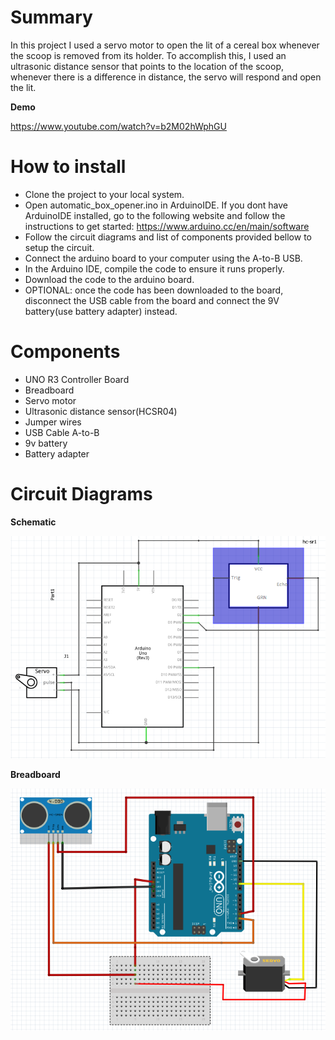 # Summary

In this project I used a servo motor to open the lit of a cereal box whenever the scoop is removed from its holder. To accomplish this, I used an ultrasonic distance sensor that points to the location of the scoop, whenever there is a difference in distance, the servo will respond and open the lit.

**Demo**

https://www.youtube.com/watch?v=b2M02hWphGU

# How to install

- Clone the project to your local system.
- Open automatic_box_opener.ino in ArduinoIDE. If you dont have ArduinoIDE installed, go to the following website and follow the instructions to get started: https://www.arduino.cc/en/main/software
- Follow the circuit diagrams and list of components provided bellow to setup the circuit.
- Connect the arduino board to your computer using the A-to-B USB.
- In the Arduino IDE, compile the code to ensure it runs properly.
- Download the code to the arduino board.
- OPTIONAL: once the code has been downloaded to the board, disconnect the USB cable from the board and connect the 9V battery(use battery adapter) instead.

# Components

- UNO R3 Controller Board
- Breadboard
- Servo motor
- Ultrasonic distance sensor(HCSR04)
- Jumper wires
- USB Cable A-to-B
- 9v battery
- Battery adapter

# Circuit Diagrams

**Schematic**

![](/media/auto_box_opener_schematic.PNG)

**Breadboard**

![](/media/auto_box_opener_breadboard.PNG)
